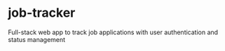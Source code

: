 # job-tracker
Full-stack web app to track job applications with user authentication and status management
